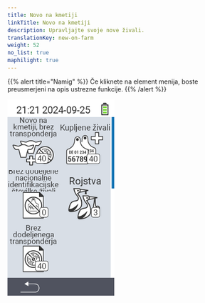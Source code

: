 ```yaml
---
title: Novo na kmetiji
linkTitle: Novo na kmetiji
description: Upravljajte svoje nove živali.
translationKey: new-on-farm
weight: 52
no_list: true
maphilight: true
---
```

{{% alert title="Namig" %}}
Če kliknete na element menija, boste preusmerjeni na opis ustrezne funkcije.
{{% /alert %}}

<img src="images/newonfarm.png" alt="VitalControl Novo na kmetiji" title="Novo na kmetiji" usemap="#workmap" class="maphilight" />

<map name="workmap">
  <area shape="rect" coords="3,40,116,160" alt="Novo na kmetiji, brez transponderja" title="Tukaj dodelite transponder novim živalim brez transponderja&#10;Klik z miško: odpri dokumentacijo" href="/sl/docs/new-on-farm/new-no-transponder/">
  <area shape="rect" coords="3,160,116,280" alt="Ni dodeljena nacionalna ID živali" title="Tukaj si lahko ogledate vse živali, ki še niso bile dodeljene nacionalni ID živali, in jim dodelite nacionalno ID živali&#10;Klik z miško: odpri dokumentacijo" href="/sl/docs/new-on-farm/no-national-animal-id-assigned/">
  <area shape="rect" coords="3,280,116,399" alt="Ni dodeljen transponder" title="Tukaj si lahko ogledate vse živali, ki še niso bile dodeljene transponderju, in jim dodelite transponder&#10;Klik z miško: odpri dokumentacijo" href="/sl/docs/new-on-farm/no-transponder-assigned/">

  <area shape="rect" coords="116,40,230,160" alt="Kupljene živali" title="Tukaj si lahko ogledate svoje trenutne nakupe in izvozite podatke&#10;Klik z miško: odpri dokumentacijo" href="/sl/docs/new-on-farm/purchased-animals/">
  <area shape="rect" coords="116,160,230,280" alt="Rojstva" title="Tukaj si lahko ogledate svoja rojstva in ustvarite izvozno datoteko&#10;Klik z miško: odpri dokumentacijo" href="/sl/docs/new-on-farm/births/">
  <area shape="rect" coords="1,401,100,439" alt="Nazaj" title="Skoči nazaj na eno raven&#10;Klik z miško: na dokumentacijo" href="/sl/docs/menu/mainmenu/">
</map>
